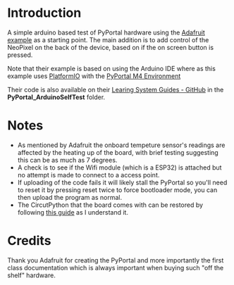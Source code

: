 # Introduction
A simple arduino based test of PyPortal hardware using the [Adafruit example](https://learn.adafruit.com/adafruit-pyportal/arduino-test) as a starting point. The main addition is to add control of the NeoPixel on the back of the device, based on if the on screen button is pressed. 

Note that their example is based on using the Arduino IDE where as this example uses [PlatformIO](https://platformio.org) with the [PyPortal M4 Environment](https://docs.platformio.org/en/latest/boards/atmelsam/adafruit_pyportal_m4.html) 

Their code is also available on their [Learing System Guides - GitHub]( 
https://github.com/adafruit/Adafruit_Learning_System_Guides) in the **PyPortal_ArduinoSelfTest** folder.

# Notes
- As mentioned by Adafruit the onboard tempeture sensor's readings are affected by the heating up of the board, with brief testing suggesting this can be as much as 7 degrees.
- A check is to see if the Wifi module (which is a ESP32) is attached but no attempt is made to connect to a access point.
- If uploading of the code fails it will likely stall the PyPortal so you'll need to reset it by pressing reset twice to force bootloader mode, you can then upload the program as normal.
- The CircutPython that the board comes with can be restored by following [this guide](https://learn.adafruit.com/adafruit-pyportal/install-circuitpython) as I understand it.

# Credits
Thank you Adafruit for creating the PyPortal and more importantly the first class documentation which is always important when buying such "off the shelf" hardware.